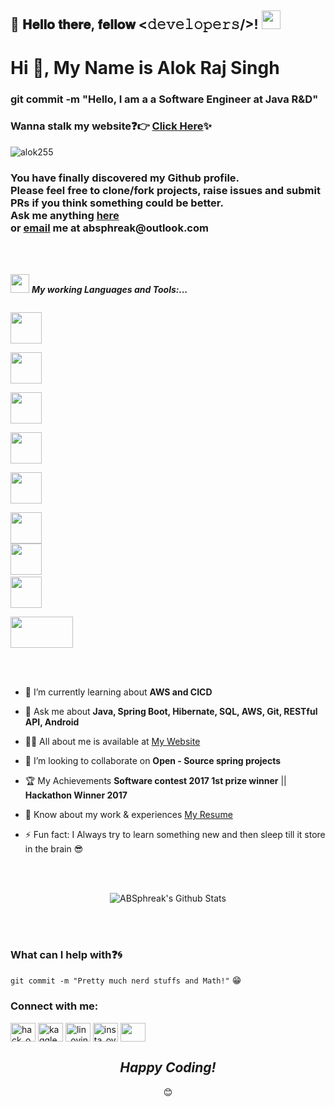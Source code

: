 ## :rainbow: 𝐇𝐞𝐥𝐥𝐨 𝐭𝐡𝐞𝐫𝐞, 𝐟𝐞𝐥𝐥𝐨𝐰 <𝚍𝚎𝚟𝚎𝚕𝚘𝚙𝚎𝚛𝚜/>! <img src="https://raw.githubusercontent.com/iampavangandhi/iampavangandhi/master/gifs/Hi.gif" width="30px">

<h1 align="left">Hi 👋, My Name is Alok Raj Singh</h1>
<h3 align="left">git commit -m "Hello, I am a a Software Engineer at Java R&D"</h3>

### Wanna stalk my website:question::point_right: [Click Here](https://alok255.github.io/):sparkles:

<p align="left"> <img src="https://komarev.com/ghpvc/?username=alok255&label=Profile%20views&color=0e75b6&style=flat" alt="alok255" /> </p>


<div align="left">

<h3> You have finally discovered my Github profile. <br>
Please feel free to clone/fork projects, raise issues and submit PRs if you think something could be better. <br>
Ask me anything <a href="https://github.com/alok255/alok255/issues/new"><b>here</b></a><br>
or <a href="mailto:absphreak@outlook.com"><b>email</b></a> me at absphreak@outlook.com </h3>



</div>
<br/><br/>

<img src="https://media.giphy.com/media/iY8CRBdQXODJSCERIr/giphy.gif" width="30px">&nbsp;***My working Languages and Tools:...***
<p align="left">
  

  <code> <img height="50" src="https://www.vectorlogo.zone/logos/java/java-ar21.svg"> </code>
  <code> <img height="50" src="https://www.vectorlogo.zone/logos/springio/springio-ar21.svg"> </code>
  <code> <img height="50" src="https://www.vectorlogo.zone/logos/hibernate/hibernate-ar21.svg"> </code>
  <code> <img height="50" src="https://www.vectorlogo.zone/logos/mysql/mysql-ar21.svg"> </code>
  <code> <img height="50" src="https://www.vectorlogo.zone/logos/postgresql/postgresql-horizontal.svg"> </code>
  <code> <img height="50" src="https://www.vectorlogo.zone/logos/amazon_aws/amazon_aws-ar21.svg"> </code>
  <code><img height="50" src="https://github.com/uannabi/-/blob/master/resource/git.svg"></code>
  <code> <img height="50" src="https://www.vectorlogo.zone/logos/jenkins/jenkins-ar21.svg"> </code>
  <code> <img height="50" src="https://www.vectorlogo.zone/logos/docker/docker-ar21.svg" width='100'> </code>
</p>  

<br/><br/>

- 🌱 I’m currently learning about **AWS and CICD**

- 💬 Ask me about **Java, Spring Boot, Hibernate, SQL, AWS, Git, RESTful API, Android**

- 👨‍💻 All about me is available at [My Website](https://alok255.github.io/)

- 👯 I’m looking to collaborate on **Open - Source spring projects**

- 🏆 My Achievements **Software contest 2017 1st prize winner** || **Hackathon Winner 2017** 

- 📄 Know about my work & experiences [My Resume](https://drive.google.com/file/d/19841goMpXFKkmm0dHO_6Vi7NG1OMnZtd/view?usp=sharing)

- ⚡ Fun fact: I Always try to learn something new and then sleep till it store in the brain 😎


<br/><br/>
<div align="center">
<img align="center" src="https://github-readme-stats.vercel.app/api?username=alok255&include_all_commits=true&count_private=true&show_icons=true&line_height=20&title_color=7A7ADB&icon_color=2234AE&text_color=D3D3D3&bg_color=0,000000,130F40" alt="ABSphreak's Github Stats">
</div>

<br/><br/>
### What can I help with:question::cyclone:
<code>git commit -m "Pretty much nerd stuffs and Math!"</code> :grin:



<h3 align="left">Connect with me:</h3>
<p align="left">
<a href="https://www.hackerrank.com/alokrajsingh255" target="blank"><img align="center" src="https://cdn.worldvectorlogo.com/logos/hackerrank.svg" alt="hack_ovindu" height="30" width="40" /></a>
<a href="https://www.hackerearth.com/@alokrajsingh255" target="blank"><img align="center" src="https://www.svgrepo.com/show/306170/hackerearth.svg" alt="kaggle_ovindu" height="30" width="40" /></a>
<a href="https://www.linkedin.com/in/alok-raj-singh-881b3ba7/" target="blank"><img align="center" src="https://image.flaticon.com/icons/png/128/174/174857.png" alt="lin_ovindu" height="30" width="40" /></a>  
<a href="https://www.instagram.com/alokrajsingh255/" target="blank"><img align="center" src="https://image.flaticon.com/icons/png/128/174/174855.png" alt="insta_ovindu" height="30" width="40" /></a>
 <a href = "mailto: alokrajsingh255@gmail.com"><img align="center" src="https://seeklogo.com/images/G/gmail-new-2020-logo-32DBE11BB4-seeklogo.com.png" height="30" width="40" /></a>
</p>



<div align="center">
<h2><i>Happy Coding!</i></h2> 😊
<div align="center">
